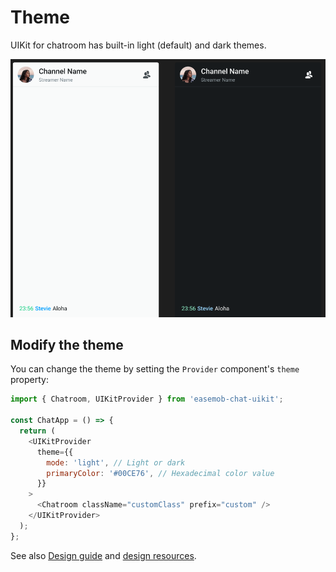 # Theme

UIKit for chatroom has built-in light (default) and dark themes.

  ![Light theme](../assets/images/chatroom_dark_light_theme.png)

## Modify the theme

You can change the theme by setting the `Provider` component's `theme` property:

```javascript
import { Chatroom, UIKitProvider } from 'easemob-chat-uikit';

const ChatApp = () => {
  return (
    <UIKitProvider
      theme={{
        mode: 'light', // Light or dark
        primaryColor: '#00CE76', // Hexadecimal color value
      }}
    >
      <Chatroom className="customClass" prefix="custom" />
    </UIKitProvider>
  );
};
```

See also [Design guide](../design-guide.md) and [design resources](https://www.figma.com/community/file/1322495388317476706/chatroom-uikit). 